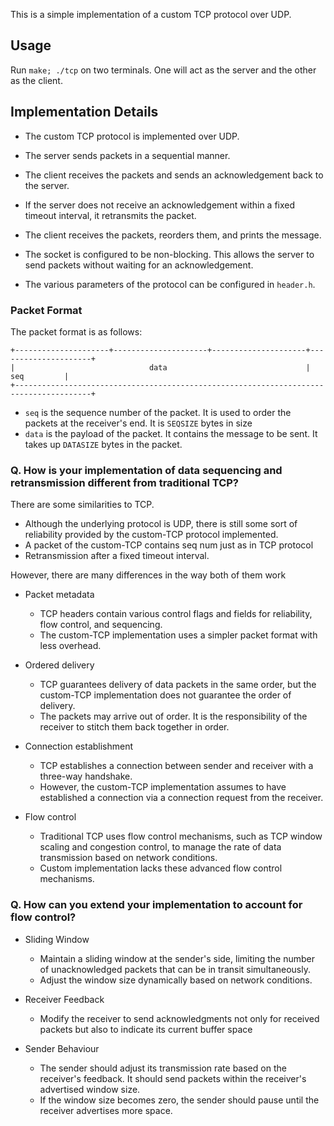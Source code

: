 This is a simple implementation of a custom TCP protocol over UDP. 

## Usage
Run `make; ./tcp` on two terminals. One will act as the server and the other as the client.

## Implementation Details
* The custom TCP protocol is implemented over UDP. 

* The server sends packets in a sequential manner.

* The client receives the packets and sends an acknowledgement back to the server.

* If the server does not receive an acknowledgement within a fixed timeout interval, it retransmits the packet.

* The client receives the packets, reorders them, and prints the message.

* The socket is configured to be non-blocking. This allows the server to send packets without waiting for an acknowledgement.

* The various parameters of the protocol can be configured in `header.h`.

### Packet Format
The packet format is as follows:
```
+---------------------+---------------------+---------------------+---------------------+
|                              data                               |         seq         |
+---------------------------------------------------------------------------------------+
```
* `seq` is the sequence number of the packet. It is used to order the packets at the receiver's end. It is `SEQSIZE` bytes in size
* `data` is the payload of the packet. It contains the message to be sent. It takes up `DATASIZE` bytes in the packet.





### Q. How is your implementation of data sequencing and retransmission different from traditional TCP? 

There are some similarities to TCP.
- Although the underlying protocol is UDP, there is still some sort of reliability provided by the custom-TCP protocol implemented.
- A packet of the custom-TCP contains seq num just as in TCP protocol
- Retransmission after a fixed timeout interval. 


However, there are many differences in the way both of them work
- Packet metadata
    * TCP headers contain various control flags and fields for reliability, flow control, and sequencing. 
    * The custom-TCP implementation uses a simpler packet format with less overhead.

- Ordered delivery
    * TCP guarantees delivery of data packets in the same order, but the custom-TCP implementation does not guarantee the order of delivery. 
    * The packets may arrive out of order. It is the responsibility of the receiver to stitch them back together in order.

- Connection establishment
    * TCP establishes a connection between sender and receiver with a three-way handshake.
    * However, the custom-TCP implementation assumes to have established a connection via a connection request from the receiver.

- Flow control
    * Traditional TCP uses flow control mechanisms, such as TCP window scaling and congestion control, to manage the rate of data transmission based on network conditions. 
    * Custom implementation lacks these advanced flow control mechanisms.



### Q. How can you extend your implementation to account for flow control? 

- Sliding Window
    * Maintain a sliding window at the sender's side, limiting the number of unacknowledged packets that can be in transit simultaneously. 
    * Adjust the window size dynamically based on network conditions.

- Receiver Feedback
    * Modify the receiver to send acknowledgments not only for received packets but also to indicate its current buffer space 

- Sender Behaviour
    * The sender should adjust its transmission rate based on the receiver's feedback. It should send packets within the receiver's advertised window size. 
    * If the window size becomes zero, the sender should pause until the receiver advertises more space.
